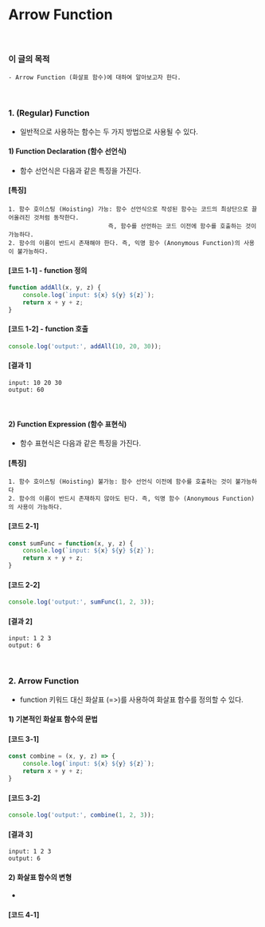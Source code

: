 # Arrow Function
<br/>

### 이 글의 목적
    - Arrow Function (화살표 함수)에 대하여 알아보고자 한다.
<br/>

### 1. (Regular) Function
- 일반적으로 사용하는 함수는 두 가지 방법으로 사용될 수 있다.
#### 1) Function Declaration (함수 선언식)
- 함수 선언식은 다음과 같은 특징을 가진다.
#### [특징]
```plaintext
1. 함수 호이스팅 (Hoisting) 가능: 함수 선언식으로 작성된 함수는 코드의 최상단으로 끌어올려진 것처럼 동작한다.
                            즉, 함수를 선언하는 코드 이전에 함수를 호출하는 것이 가능하다.
2. 함수의 이름이 반드시 존재해야 한다. 즉, 익명 함수 (Anonymous Function)의 사용이 불가능하다.
```
#### [코드 1-1] - function 정의
```javascript
function addAll(x, y, z) {
    console.log(`input: ${x} ${y} ${z}`);
    return x + y + z;
}
```
#### [코드 1-2] - function 호출
```javascript
console.log('output:', addAll(10, 20, 30));
```
#### [결과 1]
```plaintext
input: 10 20 30
output: 60
```
<br/>

#### 2) Function Expression (함수 표현식)
- 함수 표현식은 다음과 같은 특징을 가진다.
#### [특징]
```plaintext
1. 함수 호이스팅 (Hoisting) 불가능: 함수 선언식 이전에 함수를 호출하는 것이 불가능하다
2. 함수의 이름이 반드시 존재하지 않아도 된다. 즉, 익명 함수 (Anonymous Function)의 사용이 가능하다.
```
#### [코드 2-1]
```javascript
const sumFunc = function(x, y, z) {
    console.log(`input: ${x} ${y} ${z}`);
    return x + y + z;
}
```
#### [코드 2-2]
```javascript
console.log('output:', sumFunc(1, 2, 3));
```
#### [결과 2]
```plaintext
input: 1 2 3
output: 6
```
<br/>

### 2. Arrow Function
- function 키워드 대신 화살표 (=>)를 사용하여 화살표 함수를 정의할 수 있다.
#### 1) 기본적인 화살표 함수의 문법
#### [코드 3-1]
```javascript
const combine = (x, y, z) => {
    console.log(`input: ${x} ${y} ${z}`);
    return x + y + z;
}
```
#### [코드 3-2]
```javascript
console.log('output:', combine(1, 2, 3));
```
#### [결과 3]
```plaintext
input: 1 2 3
output: 6
```
#### 2) 화살표 함수의 변형
- 
#### [코드 4-1]

